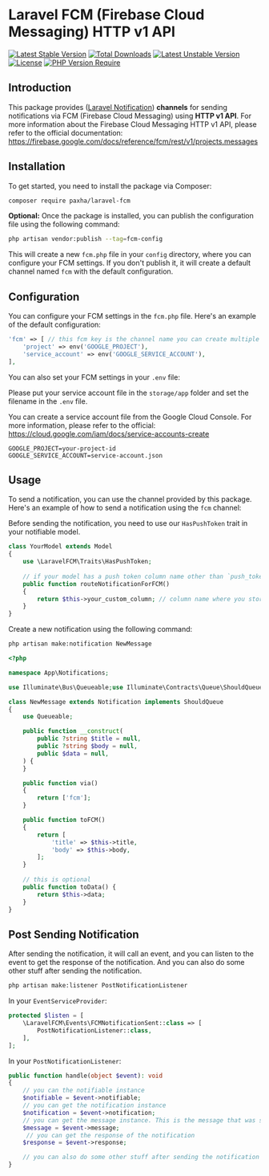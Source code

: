 # Laravel FCM (Firebase Cloud Messaging) HTTP v1 API

[![Latest Stable Version](http://poser.pugx.org/paxha/laravel-fcm/v)](https://packagist.org/packages/paxha/laravel-fcm)
[![Total Downloads](http://poser.pugx.org/paxha/laravel-fcm/downloads)](https://packagist.org/packages/paxha/laravel-fcm)
[![Latest Unstable Version](http://poser.pugx.org/paxha/laravel-fcm/v/unstable)](https://packagist.org/packages/paxha/laravel-fcm)
[![License](http://poser.pugx.org/paxha/laravel-fcm/license)](https://packagist.org/packages/paxha/laravel-fcm)
[![PHP Version Require](http://poser.pugx.org/paxha/laravel-fcm/require/php)](https://packagist.org/packages/paxha/laravel-fcm)

## Introduction

This package provides ([Laravel Notification](https://laravel.com/docs/10.x/notifications)) **channels** for sending
notifications via FCM (Firebase Cloud Messaging) using **HTTP v1 API**. For more information about the Firebase Cloud
Messaging HTTP v1 API, please refer to the official
documentation: https://firebase.google.com/docs/reference/fcm/rest/v1/projects.messages

## Installation

To get started, you need to install the package via Composer:

```bash
composer require paxha/laravel-fcm
```

**Optional:** Once the package is installed, you can publish the configuration file using the following command:

```bash
php artisan vendor:publish --tag=fcm-config
```

This will create a new `fcm.php` file in your `config` directory, where you can configure your FCM settings. If you
don't publish it, it will create a default channel named `fcm` with the default configuration.

## Configuration

You can configure your FCM settings in the `fcm.php` file. Here's an example of the default configuration:

```php
'fcm' => [ // this fcm key is the channel name you can create multiple channels over here...
    'project' => env('GOOGLE_PROJECT'),
    'service_account' => env('GOOGLE_SERVICE_ACCOUNT'),
],
```

You can also set your FCM settings in your `.env` file:

Please put your service account file in the `storage/app` folder and set the filename in the `.env` file.

You can create a service account file from the Google Cloud Console. For more information, please refer to the
official: https://cloud.google.com/iam/docs/service-accounts-create

```dotenv
GOOGLE_PROJECT=your-project-id
GOOGLE_SERVICE_ACCOUNT=service-account.json
```

## Usage

To send a notification, you can use the channel provided by this package. Here's an example of how to send a
notification using the `fcm` channel:

Before sending the notification, you need to use our `HasPushToken` trait in your notifiable model. 

```php
class YourModel extends Model
{
    use \LaravelFCM\Traits\HasPushToken;
    
    // if your model has a push token column name other than `push_token` then you can define it like this
    public function routeNotificationForFCM()
    {
        return $this->your_custom_column; // column name where you stored the push token
    }
}
```

Create a new notification using the following command:

```bash
php artisan make:notification NewMessage
```

```php
<?php

namespace App\Notifications;

use Illuminate\Bus\Queueable;use Illuminate\Contracts\Queue\ShouldQueue;use Illuminate\Notifications\Notification;

class NewMessage extends Notification implements ShouldQueue
{
    use Queueable;

    public function __construct(
        public ?string $title = null,
        public ?string $body = null,
        public $data = null,
    ) {
    }

    public function via()
    {
        return ['fcm'];
    }

    public function toFCM()
    {
        return [
            'title' => $this->title,
            'body' => $this->body,
        ];
    }
    
    // this is optional
    public function toData() {
        return $this->data;
    }
}
```

## Post Sending Notification

After sending the notification, it will call an event, and you can listen to the event to get the response of the
notification. And you can also do some other stuff after sending the notification.

```bash
php artisan make:listener PostNotificationListener
```

In your `EventServiceProvider`:

```php
protected $listen = [
    \LaravelFCM\Events\FCMNotificationSent::class => [
        PostNotificationListener::class,
    ],
];
```

In your `PostNotificationListener`:

```php
public function handle(object $event): void
{
    // you can the notifiable instance
    $notifiable = $event->notifiable;
    // you can get the notification instance
    $notification = $event->notification;
    // you can get the message instance. This is the message that was sent to FCM
    $message = $event->message;
     // you can get the response of the notification
    $response = $event->response;

    // you can also do some other stuff after sending the notification
}
```
